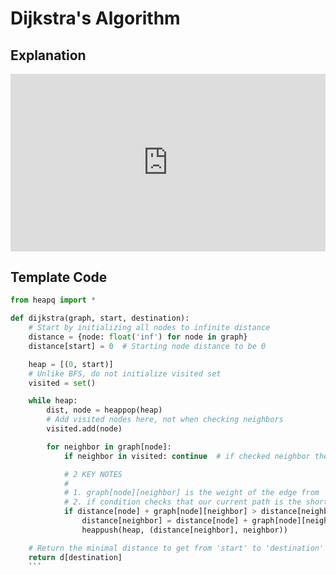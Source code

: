 # Dijkstra's Algorithm
## Explanation
<style>.responsive{position:relative;width:100%;height:0;padding-bottom:56.27198%;}.responsive iframe{position:absolute;top:0;left:0;width:100%;height:100%;}</style><div class="responsive"><iframe width='500' height='294' src="https://www.youtube.com/embed/_UaBUG5D1MA?&theme=dark&autohide=2"frameborder="0"></iframe></div><div style='font-size: 0.8em'></div>

## Template Code
```py
from heapq import *

def dijkstra(graph, start, destination):
    # Start by initializing all nodes to infinite distance
    distance = {node: float('inf') for node in graph}
    distance[start] = 0  # Starting node distance to be 0

    heap = [(0, start)]
    # Unlike BFS, do not initialize visited set
    visited = set()

    while heap:
        dist, node = heappop(heap)
        # Add visited nodes here, not when checking neighbors
        visited.add(node)

        for neighbor in graph[node]:
            if neighbor in visited: continue  # if checked neighbor then skip

            # 2 KEY NOTES
            #
            # 1. graph[node][neighbor] is the weight of the edge from 'node' to neighbor
            # 2. if condition checks that our current path is the shortest SO FAR
            if distance[node] + graph[node][neighbor] > distance[neighbor]:
                distance[neighbor] = distance[node] + graph[node][neighbor]
                heappush(heap, (distance[neighbor], neighbor))

    # Return the minimal distance to get from 'start' to 'destination'
    return d[destination]
    ```
